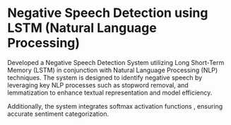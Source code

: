 # Negative Speech Detection using LSTM (Natural Language Processing)
Developed a Negative Speech Detection System utilizing Long Short-Term Memory (LSTM) in conjunction with Natural Language Processing (NLP) techniques. The system is designed to identify negative speech by leveraging key NLP processes such as  stopword removal, and lemmatization to enhance textual representation and model efficiency.

Additionally, the system integrates softmax activation functions , ensuring accurate sentiment categorization.
